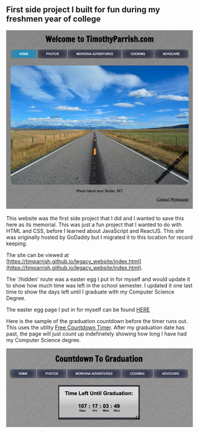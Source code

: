 ## First side project I built for fun during my freshmen year of college

<p align="center">
  <img src="images/Homepage.png" width="650" title="www.timothyparrish.com homepage">
</p>

This website was the first side project that I did and I wanted to save this here as its memorial. This was just a fun project that I wanted to do with HTML and CSS, before I learned about JavaScript and ReactJS. This site was originally hosted by GoDaddy but I migrated it to this location for record keeping.

The site can be viewed at [https://timparrish.github.io/legacy_website/index.html](https://timparrish.github.io/legacy_website/index.html).

The '/hidden' route was a easter egg I put in for myself and would update it to show how much time was left in the school semester. I updated it one last time to show the days left until I graduate with my Computer Science Degree.

The easter egg page I put in for myself can be found [HERE](https://timparrish.github.io/legacy_website/html/hidden.html)

Here is the sample of the graduation countdown before the timer runs out. This uses the utility [Free Countdown Timer](https://www.timeanddate.com/clocks/freecountdown.html). After my graduation date has past, the page will just count up indefinetely showing how long I have had my Computer Science degree.

<p align="center">
  <img src="images/EasterEgg.png" width="650" title="Countdown Timer">
</p>
